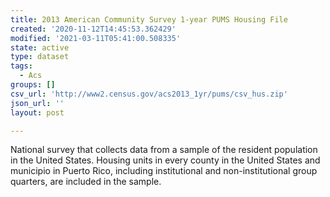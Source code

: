```yaml
---
title: 2013 American Community Survey 1-year PUMS Housing File
created: '2020-11-12T14:45:53.362429'
modified: '2021-03-11T05:41:00.508335'
state: active
type: dataset
tags:
  - Acs
groups: []
csv_url: 'http://www2.census.gov/acs2013_1yr/pums/csv_hus.zip'
json_url: ''
layout: post

---
```

National survey that collects data from a sample of the resident population in the United States. Housing units in every county in the United States and municipio in Puerto Rico, including institutional and non-institutional group quarters, are included in the sample.
